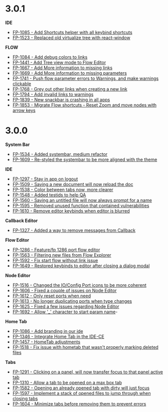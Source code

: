 # 3.0.1

**IDE**

- [FP-1085 - Add Shortcuts helper with all keybind shortcuts](https://movai.atlassian.net/browse/FP-1085)
- [FP-1523 - Replaced old virtualize tree with react-window](https://movai.atlassian.net/browse/FP-1523)

**FLOW**

- [FP-1084 - Add debug colors to links](https://movai.atlassian.net/browse/FP-1084)
- [FP-1441 - Add Tree view mode to Flow Editor](https://movai.atlassian.net/browse/FP-1441)
- [FP-1667 - Add More information to missing links](https://movai.atlassian.net/browse/FP-1667)
- [FP-1669 - Add More information to missing parameters](https://movai.atlassian.net/browse/FP-1669)
- [FP-1741 - Push flow parameter errors to Warnings, and make warnings clickable](https://movai.atlassian.net/browse/FP-1741)
- [FP-1768 - Grey out other links when creating a new link](https://movai.atlassian.net/browse/FP-1768)
- [FP-1794 - Add invalid links to warnings](https://movai.atlassian.net/browse/FP-1794)
- [FP-1839 - New snackbar is crashing in all apps](https://movai.atlassian.net/browse/FP-1839)
- [FP-1853 - Migrate Flow shortcuts - Reset Zoom and move nodes with arrow keys](https://movai.atlassian.net/browse/FP-1853)

# 3.0.0

**System Bar**

- [FP-1534 - Added systembar, medium refactor](https://movai.atlassian.net/browse/FP-1534)
- [FP-1609 - Re-styled the systembar to be more aligned with the theme](https://movai.atlassian.net/browse/FP-1609)

**IDE**

- [FP-1297 - Stay in app on logout](https://movai.atlassian.net/browse/FP-1297)
- [FP-1509 - Saving a new document will now reload the doc](https://movai.atlassian.net/browse/FP-1509)
- [FP-1538 - Color between tabs now, more clearer](https://movai.atlassian.net/browse/FP-1538)
- [FP-1548 - Added testids to help QA](https://movai.atlassian.net/browse/FP-1548)
- [FP-1560 - Saving an untitled file will now always prompt for a name](https://movai.atlassian.net/browse/FP-1560)
- [FP-1595 - Removed unused function that contained vulnerabilities](https://movai.atlassian.net/browse/FP-1595)
- [FP-1610 - Remove editor keybinds when editor is blurred](https://movai.atlassian.net/browse/FP-1610)

**Callback Editor**

- [FP-1327 - Added a way to remove messages from Callback](https://movai.atlassian.net/browse/FP-1327)

**Flow Editor**

- [FP-1286 - Feature/fp 1286 port flow editor](https://movai.atlassian.net/browse/FP-1286)
- [FP-1563 - Filtering new files from Flow Explorer](https://movai.atlassian.net/browse/FP-1563)
- [FP-1592 - Fix start flow without link issue](https://movai.atlassian.net/browse/FP-1592)
- [FP-1649 - Restored keybinds to editor after closing a dialog modal](https://movai.atlassian.net/browse/FP-1649)

**Node Editor**

- [FP-1516 - Changed the IO/Config Port icons to be more coherent](https://movai.atlassian.net/browse/FP-1516)
- [FP-1606 - Fixed a couple of issues on Node Editor](https://movai.atlassian.net/browse/FP-1606)
- [FP-1612 - Only reset ports when need](https://movai.atlassian.net/browse/FP-1612)
- [FP-1613 - No longer duplicating ports when type changes](https://movai.atlassian.net/browse/FP-1613)
- [FP-1625 - Fixed a few issues regarding Node Editor](https://movai.atlassian.net/browse/FP-1625)
- [FP-1692 - Allow '\_' character to start param name](https://movai.atlassian.net/browse/FP-1692)-

**Home Tab**

- [FP-1086 - Add branding in our ide](https://movai.atlassian.net/browse/FP-1086)
- [FP-1346 - Integrate Home Tab in the IDE-CE](https://movai.atlassian.net/browse/FP-1346)
- [FP-1457 - HomeTab adjustments](https://movai.atlassian.net/browse/FP-1457)
- [FP-1518 - Fix issue with hometab that wasn't properly marking deleted files](https://movai.atlassian.net/browse/FP-1518)

**Tabs**

- [FP-1291 - Clicking on a panel, will now transfer focus to that panel active tab](https://movai.atlassian.net/browse/FP-1291)
- [FP-1310 - Allow a tab to be opened on a max box tab](https://movai.atlassian.net/browse/FP-1310)
- [FP-1582 - Opening an already opened tab with dirty will just focus](https://movai.atlassian.net/browse/FP-1582)
- [FP-1597 - Implement a stack of opened files to jump through when closing tabs](https://movai.atlassian.net/browse/FP-1597)
- [FP-1604 - Minimize tabs before removing them to prevent errors](https://movai.atlassian.net/browse/FP-1604)
